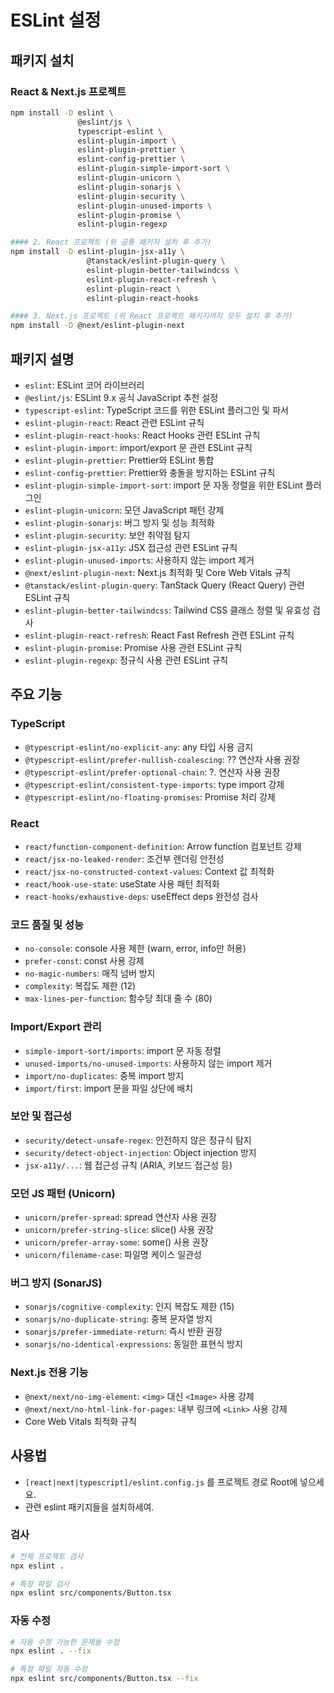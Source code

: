 # ESLint 설정

## 패키지 설치

### React & Next.js 프로젝트

```bash
npm install -D eslint \
               @eslint/js \
               typescript-eslint \
               eslint-plugin-import \
               eslint-plugin-prettier \
               eslint-config-prettier \
               eslint-plugin-simple-import-sort \
               eslint-plugin-unicorn \
               eslint-plugin-sonarjs \
               eslint-plugin-security \
               eslint-plugin-unused-imports \
               eslint-plugin-promise \
               eslint-plugin-regexp

#### 2. React 프로젝트 (위 공통 패키지 설치 후 추가)
npm install -D eslint-plugin-jsx-a11y \
                 @tanstack/eslint-plugin-query \
                 eslint-plugin-better-tailwindcss \
                 eslint-plugin-react-refresh \
                 eslint-plugin-react \
                 eslint-plugin-react-hooks

#### 3. Next.js 프로젝트 (위 React 프로젝트 패키지까지 모두 설치 후 추가)
npm install -D @next/eslint-plugin-next
```

## 패키지 설명

- `eslint`: ESLint 코어 라이브러리
- `@eslint/js`: ESLint 9.x 공식 JavaScript 추천 설정
- `typescript-eslint`: TypeScript 코드를 위한 ESLint 플러그인 및 파서
- `eslint-plugin-react`: React 관련 ESLint 규칙
- `eslint-plugin-react-hooks`: React Hooks 관련 ESLint 규칙
- `eslint-plugin-import`: import/export 문 관련 ESLint 규칙
- `eslint-plugin-prettier`: Prettier와 ESLint 통합
- `eslint-config-prettier`: Prettier와 충돌을 방지하는 ESLint 규칙
- `eslint-plugin-simple-import-sort`: import 문 자동 정렬을 위한 ESLint 플러그인
- `eslint-plugin-unicorn`: 모던 JavaScript 패턴 강제
- `eslint-plugin-sonarjs`: 버그 방지 및 성능 최적화
- `eslint-plugin-security`: 보안 취약점 탐지
- `eslint-plugin-jsx-a11y`: JSX 접근성 관련 ESLint 규칙
- `eslint-plugin-unused-imports`: 사용하지 않는 import 제거
- `@next/eslint-plugin-next`: Next.js 최적화 및 Core Web Vitals 규칙
- `@tanstack/eslint-plugin-query`: TanStack Query (React Query) 관련 ESLint 규칙
- `eslint-plugin-better-tailwindcss`: Tailwind CSS 클래스 정렬 및 유효성 검사
- `eslint-plugin-react-refresh`: React Fast Refresh 관련 ESLint 규칙
- `eslint-plugin-promise`: Promise 사용 관련 ESLint 규칙
- `eslint-plugin-regexp`: 정규식 사용 관련 ESLint 규칙

## 주요 기능

### TypeScript 

- `@typescript-eslint/no-explicit-any`: any 타입 사용 금지
- `@typescript-eslint/prefer-nullish-coalescing`: ?? 연산자 사용 권장
- `@typescript-eslint/prefer-optional-chain`: ?. 연산자 사용 권장
- `@typescript-eslint/consistent-type-imports`: type import 강제
- `@typescript-eslint/no-floating-promises`: Promise 처리 강제

### React

- `react/function-component-definition`: Arrow function 컴포넌트 강제
- `react/jsx-no-leaked-render`: 조건부 렌더링 안전성
- `react/jsx-no-constructed-context-values`: Context 값 최적화
- `react/hook-use-state`: useState 사용 패턴 최적화
- `react-hooks/exhaustive-deps`: useEffect deps 완전성 검사

### 코드 품질 및 성능

- `no-console`: console 사용 제한 (warn, error, info만 허용)
- `prefer-const`: const 사용 강제
- `no-magic-numbers`: 매직 넘버 방지
- `complexity`: 복잡도 제한 (12)
- `max-lines-per-function`: 함수당 최대 줄 수 (80)

### Import/Export 관리

- `simple-import-sort/imports`: import 문 자동 정렬
- `unused-imports/no-unused-imports`: 사용하지 않는 import 제거
- `import/no-duplicates`: 중복 import 방지
- `import/first`: import 문을 파일 상단에 배치

### 보안 및 접근성

- `security/detect-unsafe-regex`: 안전하지 않은 정규식 탐지
- `security/detect-object-injection`: Object injection 방지
- `jsx-a11y/...`: 웹 접근성 규칙 (ARIA, 키보드 접근성 등)

### 모던 JS 패턴 (Unicorn)

- `unicorn/prefer-spread`: spread 연산자 사용 권장
- `unicorn/prefer-string-slice`: slice() 사용 권장
- `unicorn/prefer-array-some`: some() 사용 권장
- `unicorn/filename-case`: 파일명 케이스 일관성

### 버그 방지 (SonarJS)

- `sonarjs/cognitive-complexity`: 인지 복잡도 제한 (15)
- `sonarjs/no-duplicate-string`: 중복 문자열 방지
- `sonarjs/prefer-immediate-return`: 즉시 반환 권장
- `sonarjs/no-identical-expressions`: 동일한 표현식 방지

### Next.js 전용 기능

- `@next/next/no-img-element`: `<img>` 대신 `<Image>` 사용 강제
- `@next/next/no-html-link-for-pages`: 내부 링크에 `<Link>` 사용 강제
- Core Web Vitals 최적화 규칙

## 사용법

- `[react|next|typescript]/eslint.config.js` 를 프로젝트 경로 Root에 넣으세요.
- 관련 eslint 패키지들을 설치하세여.

### 검사

```bash
# 전체 프로젝트 검사
npx eslint .

# 특정 파일 검사
npx eslint src/components/Button.tsx
```

### 자동 수정

```bash
# 자동 수정 가능한 문제들 수정
npx eslint . --fix

# 특정 파일 자동 수정
npx eslint src/components/Button.tsx --fix
```
